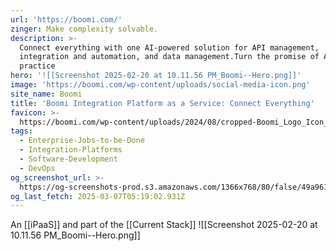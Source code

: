 ```yaml
---
url: 'https://boomi.com/'
zinger: Make complexity solvable.
description: >-
  Connect everything with one AI-powered solution for API management,
  integration and automation, and data management.Turn the promise of AI into
  practice
hero: '![[Screenshot 2025-02-20 at 10.11.56 PM_Boomi--Hero.png]]'
image: 'https://boomi.com/wp-content/uploads/social-media-icon.png'
site_name: Boomi
title: 'Boomi Integration Platform as a Service: Connect Everything'
favicon: >-
  https://boomi.com/wp-content/uploads/2024/08/cropped-Boomi_Logo_Icon_Navy-192x192.png
tags:
  - Enterprise-Jobs-to-be-Done
  - Integration-Platforms
  - Software-Development
  - DevOps
og_screenshot_url: >-
  https://og-screenshots-prod.s3.amazonaws.com/1366x768/80/false/49a9611c881646abe7701ee8223e0f51a91bea076c19b4c469b58bcaaa68efd7.jpeg
og_last_fetch: 2025-03-07T05:19:02.931Z
---
```

An [[iPaaS]] and part of the [[Current Stack]]
![[Screenshot 2025-02-20 at 10.11.56 PM_Boomi--Hero.png]]

